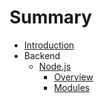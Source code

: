 # Summary

* [Introduction](README.md)
* Backend
   * [Node.js](nodejs.md)
       * [Overview](new.md)
       * [Modules](modules.md)


